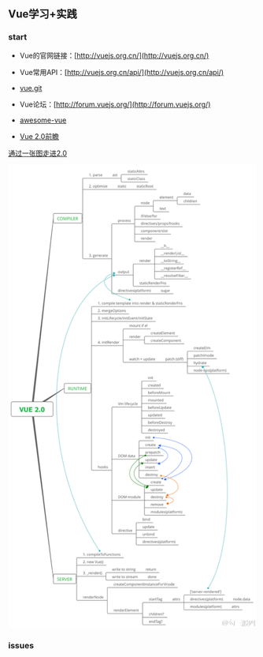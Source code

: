 ## Vue学习+实践

### start

+   Vue的官网链接：[http://vuejs.org.cn/](http://vuejs.org.cn/)
+   Vue常用API：[http://vuejs.org.cn/api/](http://vuejs.org.cn/api/)
+   [vue.git](https://github.com/vuejs/vue)
+   Vue论坛：[http://forum.vuejs.org/](http://forum.vuejs.org/)

+   [awesome-vue](https://github.com/vuejs/awesome-vue)
+   [Vue 2.0前瞻](http://jiongks.name/blog/code-review-for-vue-next/)

[通过一张图走进2.0](http://jiongks.name/blog/a-big-map-to-intro-vue-next/)

![vue-2.0](./imgs/vue-2.0.jpg)

### issues



